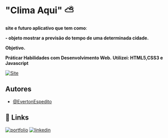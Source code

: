 
# "Clima Aqui" ⛅

**site e futuro aplicativo que tem como**:

**- objeto mostrar a previsão do tempo de uma determinada cidade.** 

**Objetivo.**

**Práticar Habilidades com Desenvolvimento Web.**
**Utilizei: HTML5,CSS3 e Javascript**

[![Site](https://img.shields.io/badge/site-000?style=for-the-badge&logo=ko-fi&logoColor=red)](https://bmionline.netlify.app/)

## Autores

- [@EvertonEspedito](https://www.instagram.com/evertonespedito_/)




## 🔗 Links
[![portfolio](https://img.shields.io/badge/my_portfolio-000?style=for-the-badge&logo=ko-fi&logoColor=white)](https://evertonespdev.netlify.app/)
[![linkedin](https://img.shields.io/badge/linkedin-0A66C2?style=for-the-badge&logo=linkedin&logoColor=white)](https://www.linkedin.com/in/everton-santos-3062071a3/)
